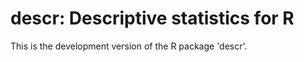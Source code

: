 descr: Descriptive statistics for R
===================================

This is the development version of the R package 'descr'.

